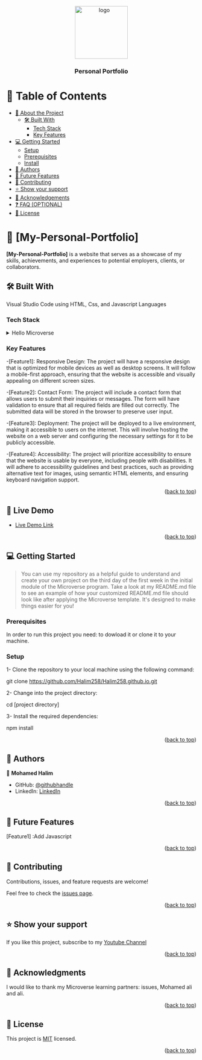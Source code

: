 <a name="readme-top"></a>

<div align="center">
  <img src="my website.jpg" alt="logo" width="140"  height="auto" />
  <br/>

  <h3><b>Personal Portfolio</b></h3>

</div>


# 📗 Table of Contents

- [📖 About the Project](#about-project)
  - [🛠 Built With](#built-with)
    - [Tech Stack](#tech-stack)
    - [Key Features](#key-features)
- [💻 Getting Started](#getting-started)
  - [Setup](#setup)
  - [Prerequisites](#prerequisites)
  - [Install](#install)
- [👥 Authors](#authors)
- [🔭 Future Features](#future-features)
- [🤝 Contributing](#contributing)
- [⭐️ Show your support](#support)
- [🙏 Acknowledgements](#acknowledgements)
- [❓ FAQ (OPTIONAL)](#faq)
- [📝 License](#license)


# 📖 [My-Personal-Portfolio] <a name="about-project"></a>



**[My-Personal-Portfolio]** is a website that serves as a showcase of my skills, achievements, and experiences to potential employers, clients, or collaborators.
## 🛠 Built With <a name="built-with"></a>
Visual Studio Code using HTML, Css, and Javascript Languages

### Tech Stack <a name="tech-stack"></a>

<details>

  <summary>Hello Microverse</summary>
  <ul>
    <li><a href="https://html.com/">HTML</a></li>
    <li><a href="https://css.com/">CSS</a><li>
  </ul>
</details>


### Key Features <a name="key-features"></a>
-[Feature1]: Responsive Design: The project will have a responsive design that is optimized for mobile devices as well as desktop screens. It will follow a mobile-first approach, ensuring that the website is accessible and visually appealing on different screen sizes.

-[Feature2]: Contact Form: The project will include a contact form that allows users to submit their inquiries or messages. The form will have validation to ensure that all required fields are filled out correctly. The submitted data will be stored in the browser to preserve user input.

-[Feature3]: Deployment: The project will be deployed to a live environment, making it accessible to users on the internet. This will involve hosting the website on a web server and configuring the necessary settings for it to be publicly accessible.

-[Feature4]: Accessibility: The project will prioritize accessibility to ensure that the website is usable by everyone, including people with disabilities. It will adhere to accessibility guidelines and best practices, such as providing alternative text for images, using semantic HTML elements, and ensuring keyboard navigation support.
<p align="right">(<a href="#readme-top">back to top</a>)</p>

## 🚀 Live Demo <a name="live-demo"></a>


- [Live Demo Link](https://halim258.github.io//)

<p align="right">(<a href="#readme-top">back to top</a>)</p>

## 💻 Getting Started <a name="getting-started"></a>

> You can use my repository as a helpful guide to understand and create your own project on the third day of the first week in the initial module of the Microverse program. Take a look at my README.md file to see an example of how your customized README.md file should look like after applying the Microverse template. It's designed to make things easier for you!
### Prerequisites
In order to run this project you need: to dowload it or clone it to your machine.

### Setup


1- Clone the repository to your local machine using the following command:

git clone https://github.com/Halim258/Halim258.github.io.git

2- Change into the project directory:

cd [project directory]

3- Install the required dependencies:

npm install

<p align="right">(<a href="#readme-top">back to top</a>)</p>


## 👥 Authors <a name="authors"></a>


👤  **Mohamed Halim**


- GitHub: [@githubhandle](https://github.com/Halim258)
- LinkedIn: [LinkedIn](https://www.linkedin.com/in/mohamed-halme-a68a12268/)
<p align="right">(<a href="#readme-top">back to top</a>)</p>

## 🔭 Future Features <a name="future-features"></a>
[Feature1] :Add Javascript
<p align="right">(<a href="#readme-top">back to top</a>)</p>


## 🤝 Contributing <a name="contributing"></a>

Contributions, issues, and feature requests are welcome!

Feel free to check the [issues page](../../issues/).

<p align="right">(<a href="#readme-top">back to top</a>)</p>


## ⭐️ Show your support <a name="support"></a>

If you like this project, subscribe to my [Youtube Channel](https://www.youtube.com/channel/UCQfyjUgAXzwDvHrTsiXoQIA)

<p align="right">(<a href="#readme-top">back to top</a>)</p>


## 🙏 Acknowledgments <a name="acknowledgements"></a>

I would like to thank my Microverse learning partners: issues, Mohamed ali and ali.

<p align="right">(<a href="#readme-top">back to top</a>)</p>


## 📝 License <a name="license"></a>

This project is [MIT](./LICENSE) licensed.

<p align="right">(<a href="#readme-top">back to top</a>)</p>

